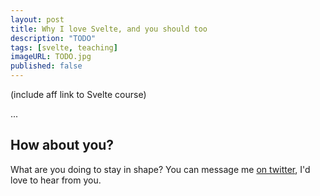 ```yaml
---
layout: post
title: Why I love Svelte, and you should too
description: "TODO"
tags: [svelte, teaching]
imageURL: TODO.jpg
published: false
---
```


(include aff link to Svelte course)

...

## How about you?

What are you doing to stay in shape? You can message me [on twitter](https://twitter.com/donovanh), I'd love to hear from you.


